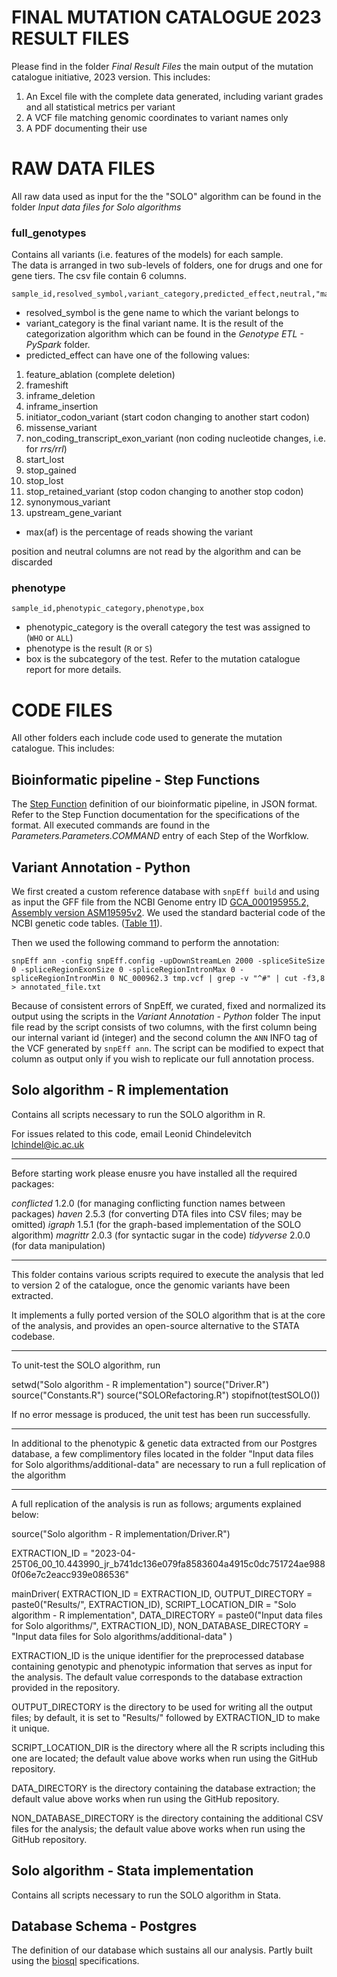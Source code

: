 # FINAL MUTATION CATALOGUE 2023 RESULT FILES
Please find in the folder *Final Result Files* the main output of the mutation catalogue initiative, 2023 version.
This includes:
1. An Excel file with the complete data generated, including variant grades and all statistical metrics per variant
2. A VCF file matching genomic coordinates to variant names only
3. A PDF documenting their use

# RAW DATA FILES
All raw data used as input for the the "SOLO" algorithm can be found in the folder *Input data files for Solo algorithms*

### full_genotypes
Contains all variants (i.e. features of the models) for each sample.  
The data is arranged in two sub-levels of folders, one for drugs and one for gene tiers. The csv file contain 6 columns.

```
sample_id,resolved_symbol,variant_category,predicted_effect,neutral,"max(af)",position
```

- resolved_symbol is the gene name to which the variant belongs to
- variant_category is the final variant name. It is the result of the categorization algorithm which can be found in the *Genotype ETL - PySpark* folder.
- predicted_effect can have one of the following values:
1. feature_ablation (complete deletion)
2. frameshift
3. inframe_deletion
4. inframe_insertion
5. initiator_codon_variant (start codon changing to another start codon)
6. missense_variant
7. non_coding_transcript_exon_variant (non coding nucleotide changes, i.e. for *rrs/rrl*)
8. start_lost
9. stop_gained
10. stop_lost
11. stop_retained_variant (stop codon changing to another stop codon)
12. synonymous_variant
13. upstream_gene_variant
- max(af) is the percentage of reads showing the variant

position and neutral columns are not read by the algorithm and can be discarded

### phenotype
```
sample_id,phenotypic_category,phenotype,box
```

- phenotypic_category is the overall category the test was assigned to (`WHO` or `ALL`)
- phenotype is the result (`R` or `S`)
- box is the subcategory of the test. Refer to the mutation catalogue report for more details.

# CODE FILES

All other folders each include code used to generate the mutation catalogue. This includes:

## Bioinformatic pipeline - Step Functions
The [Step Function](https://aws.amazon.com/step-functions/) definition of our bioinformatic pipeline, in JSON format. Refer to the Step Function documentation for the specifications of the format. All executed commands are found in the *Parameters.Parameters.COMMAND* entry of each Step of the Worfklow.

## Variant Annotation - Python

We first created a custom reference database with `snpEff build` and using as input the GFF file from the NCBI Genome entry ID [GCA_000195955.2, Assembly version ASM19595v2](https://ftp.ncbi.nlm.nih.gov/genomes/all/GCF/000/195/955/GCF_000195955.2_ASM19595v2/GCF_000195955.2_ASM19595v2_genomic.gff.gz). We used the standard bacterial code of the NCBI genetic code tables. ([Table 11](https://www.ncbi.nlm.nih.gov/Taxonomy/Utils/wprintgc.cgi#SG11)).  

Then we used the following command to perform the annotation: 

```
snpEff ann -config snpEff.config -upDownStreamLen 2000 -spliceSiteSize 0 -spliceRegionExonSize 0 -spliceRegionIntronMax 0 -spliceRegionIntronMin 0 NC_000962.3 tmp.vcf | grep -v "^#" | cut -f3,8 > annotated_file.txt

```


Because of consistent errors of SnpEff, we curated, fixed and normalized its output using the scripts in the *Variant Annotation - Python* folder
The input file read by the script consists of two columns, with the first column being our internal variant id (integer) and the second column the `ANN` INFO tag of the VCF generated by `snpEff ann`.
The script can be modified to expect that column as output only if you wish to replicate our full annotation process.

## Solo algorithm - R implementation
Contains all scripts necessary to run the SOLO algorithm in R.

For issues related to this code, email Leonid Chindelevitch <lchindel@ic.ac.uk>

***
Before starting work please enusre you have installed all the required packages:

*conflicted* 1.2.0 (for managing conflicting function names between packages) 
*haven*      2.5.3 (for converting DTA files into CSV files; may be omitted)
*igraph*     1.5.1 (for the graph-based implementation of the SOLO algorithm)
*magrittr*   2.0.3 (for syntactic sugar in the code)
*tidyverse*  2.0.0 (for data manipulation)
***
This folder contains various scripts required to execute the analysis that led
to version 2 of the catalogue, once the genomic variants have been extracted.

It implements a fully ported version of the SOLO algorithm that is at the core 
of the analysis, and provides an open-source alternative to the STATA codebase.
***
To unit-test the SOLO algorithm, run

setwd("Solo algorithm - R implementation")
source("Driver.R")
source("Constants.R")
source("SOLORefactoring.R")
stopifnot(testSOLO())

If no error message is produced, the unit test has been run successfully.
***
In additional to the phenotypic & genetic data extracted from our Postgres database,
a few complimentory files located in the folder "Input data files for Solo algorithms/additional-data"
are necessary to run a full replication of the algorithm 

***
A full replication of the analysis is run as follows; arguments explained below:

source("Solo algorithm - R implementation/Driver.R")

EXTRACTION_ID = "2023-04-25T06_00_10.443990_jr_b741dc136e079fa8583604a4915c0dc751724ae9880f06e7c2eacc939e086536"

mainDriver(
    EXTRACTION_ID = EXTRACTION_ID,
    OUTPUT_DIRECTORY = paste0("Results/", EXTRACTION_ID),
    SCRIPT_LOCATION_DIR = "Solo algorithm - R implementation",
    DATA_DIRECTORY = paste0("Input data files for Solo algorithms/", EXTRACTION_ID),
    NON_DATABASE_DIRECTORY = "Input data files for Solo algorithms/additional-data"
)

EXTRACTION_ID is the unique identifier for the preprocessed database containing 
genotypic and phenotypic information that serves as input for the analysis. The
default value corresponds to the database extraction provided in the repository.

OUTPUT_DIRECTORY is the directory to be used for writing all the output files; 
by default, it is set to "Results/" followed by EXTRACTION_ID to make it unique.

SCRIPT_LOCATION_DIR is the directory where all the R scripts including this one 
are located; the default value above works when run using the GitHub repository.

DATA_DIRECTORY is the directory containing the database extraction;
the default value above works when run using the GitHub repository.

NON_DATABASE_DIRECTORY is the directory containing the additional CSV files for
the analysis; the default value above works when run using the GitHub repository.


## Solo algorithm - Stata implementation
Contains all scripts necessary to run the SOLO algorithm in Stata.

## Database Schema - Postgres
The definition of our  database which sustains all our analysis. Partly built using the [biosql](https://github.com/biosql/biosql) specifications.